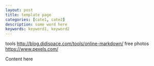 ```yaml
---
layout: post
title: template page
categories: [cate1, cate2]
description: some word here
keywords: keyword1, keyword2
---
```


tools http://blog.didispace.com/tools/online-markdown/
free photos https://www.pexels.com/

Content here
